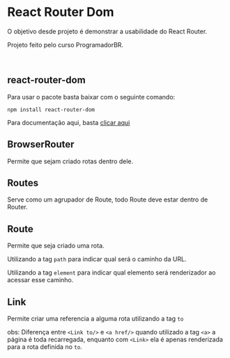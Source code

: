 # React Router Dom

O objetivo desde projeto é demonstrar a usabilidade do React Router.

Projeto feito pelo curso ProgramadorBR.

<br>

## react-router-dom

Para usar o pacote basta baixar com o seguinte comando:

`npm install react-router-dom`

Para documentação aqui, basta [clicar aqui](https://reactrouter.com/docs/en/v6/getting-started/overview)

## BrowserRouter

Permite que sejam criado rotas dentro dele.

## Routes

Serve como um agrupador de Route, todo Route deve estar dentro de Router.

## Route

Permite que seja criado uma rota.

Utilizando a tag `path` para indicar qual será o caminho da URL.

Utilizando a tag `element` para indicar qual elemento será renderizador ao acessar esse caminho.

## Link

Permite criar uma referencia a alguma rota utilizando a tag `to`

obs: Diferença entre `<Link to/>` e `<a href/>` quando utilizado a tag `<a>` a página é toda recarregada, enquanto com `<Link>` ela é apenas renderizada para a rota definida no `to`.